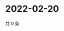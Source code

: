 # 2022-02-20

共 0 条

<!-- BEGIN WEIBO -->
<!-- 最后更新时间 Sun Feb 20 2022 10:07:53 GMT+0800 (China Standard Time) -->

<!-- END WEIBO -->

